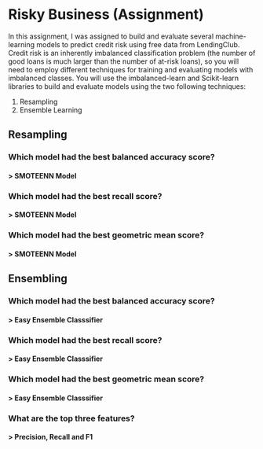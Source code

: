 # Risky Business (Assignment)

In this assignment, I was assigned to build and evaluate several machine-learning models to predict credit risk using free data from LendingClub. Credit risk is an inherently imbalanced classification problem (the number of good loans is much larger than the number of at-risk loans), so you will need to employ different techniques for training and evaluating models with imbalanced classes. You will use the imbalanced-learn and Scikit-learn libraries to build and evaluate models using the two following techniques:

1. Resampling
2. Ensemble Learning

## Resampling
### Which model had the best balanced accuracy score?
#### > SMOTEENN Model 

### Which model had the best recall score?
#### > SMOTEENN Model 

### Which model had the best geometric mean score?
#### > SMOTEENN Model 

## Ensembling
### Which model had the best balanced accuracy score?
#### > Easy Ensemble Classsifier

### Which model had the best recall score?
#### > Easy Ensemble Classsifier

### Which model had the best geometric mean score?
#### > Easy Ensemble Classsifier

### What are the top three features?
#### > Precision, Recall and F1

